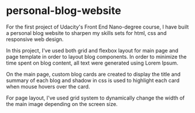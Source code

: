# personal-blog-website

For the first project of Udacity's Front End Nano-degree course, I have built a personal blog website to sharpen my skills sets for html, css and responsive web design.

In this project, I've used both grid and flexbox layout for main page and page template in order to layout blog components.  In order to minimize the time spent on blog content, all text were generated using Lorem Ipsum.

On the main page, custom blog cards are created to display the title and summary of each blog and shadow in css is used to highlight each card when mouse hovers over the card.

For page layout, I've used grid system to dynamically change the width of the main image depending on the screen size.
